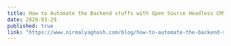 ```yaml
---
title: How to Automate the Backend stuffs with Open Source Headless CMS Strapi and Docker
date: 2020-03-29
published: true
link: "https://www.nirmalyaghosh.com/blog/how-to-automate-the-backend-stuffs-with-open-source-headless-cms-strapi-and-docker"
---
```

